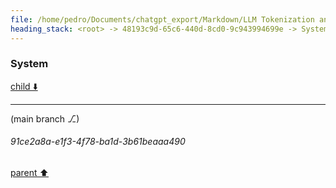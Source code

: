 ```yaml
---
file: /home/pedro/Documents/chatgpt_export/Markdown/LLM Tokenization and Variability.md
heading_stack: <root> -> 48193c9d-65c6-440d-8cd0-9c943994699e -> System
---
```

### System

[child ⬇️](#91ce2a8a-e1f3-4f78-ba1d-3b61beaaa490)

---

(main branch ⎇)
###### 91ce2a8a-e1f3-4f78-ba1d-3b61beaaa490
[parent ⬆️](#48193c9d-65c6-440d-8cd0-9c943994699e)
